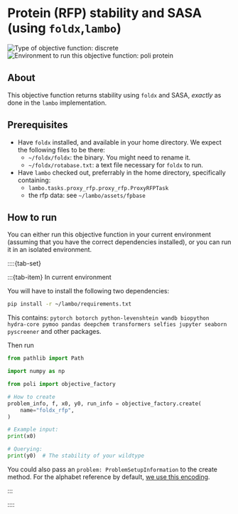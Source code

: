 # Protein (RFP) stability and SASA (using `foldx`,`lambo`)
![Type of objective function: discrete](https://img.shields.io/badge/Type-discrete_inputs-blue)
![Environment to run this objective function: poli protein](https://img.shields.io/badge/Environment-poli____lambo
)

## About

This objective function returns stability using `foldx` and SASA, _exactly_ as done in the `lambo` implementation.

## Prerequisites

- Have `foldx` installed, and available in your home directory. We expect the following files to be there:
  - `~/foldx/foldx`: the binary. You might need to rename it.
  - `~/foldx/rotabase.txt`: a text file necessary for `foldx` to run.
- Have `lambo` checked out, preferrably in the home directory, specifically containing: 
  - `lambo.tasks.proxy_rfp.proxy_rfp.ProxyRFPTask`
  - the rfp data: see `~/lambo/assets/fpbase`

## How to run

You can either run this objective function in your current environment (assuming that you have the correct dependencies installed), or you can run it in an isolated environment.

::::{tab-set}

:::{tab-item} In current environment

You will have to install the following two dependencies:

```bash
pip install -r ~/lambo/requirements.txt
```

This contains: `pytorch botorch python-levenshtein wandb biopython hydra-core pymoo pandas deepchem transformers selfies jupyter seaborn pyscreener` and other packages.

Then run

```python
from pathlib import Path

import numpy as np

from poli import objective_factory

# How to create
problem_info, f, x0, y0, run_info = objective_factory.create(
    name="foldx_rfp",
)

# Example input:
print(x0)

# Querying:
print(y0)  # The stability of your wildtype
```

You could also pass an `problem: ProblemSetupInformation` to the create method. For the alphabet reference by default, [we use this encoding](https://github.com/MachineLearningLifeScience/poli/blob/44cad2a5c95f209aeb24d4893d162b3359ca91a3/src/poli/core/util/proteins/defaults.py#L1).

:::

::::